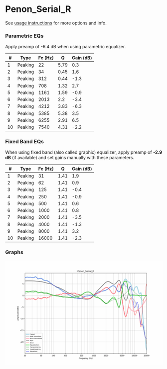 # Penon_Serial_R
See [usage instructions](https://github.com/jaakkopasanen/AutoEq#usage) for more options and info.

### Parametric EQs
Apply preamp of -6.4 dB when using parametric equalizer.

|   # | Type    |   Fc (Hz) |    Q |   Gain (dB) |
|-----|---------|-----------|------|-------------|
|   1 | Peaking |        22 | 5.79 |         0.3 |
|   2 | Peaking |        34 | 0.45 |         1.6 |
|   3 | Peaking |       312 | 0.44 |        -1.3 |
|   4 | Peaking |       708 | 1.32 |         2.7 |
|   5 | Peaking |      1161 | 1.59 |        -0.9 |
|   6 | Peaking |      2013 | 2.2  |        -3.4 |
|   7 | Peaking |      4212 | 3.83 |        -6.3 |
|   8 | Peaking |      5385 | 5.38 |         3.5 |
|   9 | Peaking |      6255 | 2.91 |         6.5 |
|  10 | Peaking |      7540 | 4.31 |        -2.2 |

### Fixed Band EQs
When using fixed band (also called graphic) equalizer, apply preamp of **-2.9 dB** (if available) and set gains manually with these parameters.

|   # | Type    |   Fc (Hz) |    Q |   Gain (dB) |
|-----|---------|-----------|------|-------------|
|   1 | Peaking |        31 | 1.41 |         1.9 |
|   2 | Peaking |        62 | 1.41 |         0.9 |
|   3 | Peaking |       125 | 1.41 |        -0.4 |
|   4 | Peaking |       250 | 1.41 |        -0.9 |
|   5 | Peaking |       500 | 1.41 |         0.6 |
|   6 | Peaking |      1000 | 1.41 |         0.8 |
|   7 | Peaking |      2000 | 1.41 |        -3.5 |
|   8 | Peaking |      4000 | 1.41 |        -1.3 |
|   9 | Peaking |      8000 | 1.41 |         3.2 |
|  10 | Peaking |     16000 | 1.41 |        -2.3 |

### Graphs
![](./Penon_Serial_R.png)

